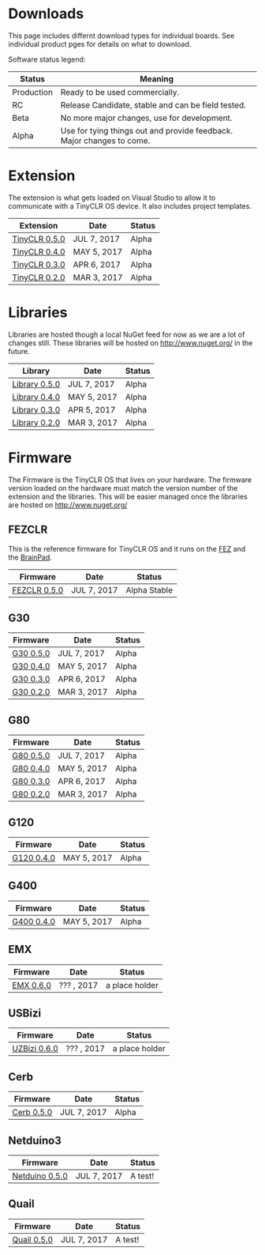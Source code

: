# Downloads
This page includes differnt download types for individual boards. See individual product pges for details on what to download.

Software status legend:

Status | Meaning
--- | ---
Production | Ready to be used commercially.
RC | Release Candidate, stable and can be field tested.
Beta | No more major changes, use for development.
Alpha | Use for tying things out and provide feedback. Major changes to come.

# Extension
The extension is what gets loaded on Visual Studio to allow it to communicate with a TinyCLR OS device. It also includes project templates.

Extension | Date | Status
--- | --- | ---
[TinyCLR 0.5.0](http://files.ghielectronics.com/downloads/TinyCLR/Extension/GHIElectronics.TinyCLR.VisualStudio.0.5.0.vsix) | JUL 7, 2017 | Alpha
[TinyCLR 0.4.0](http://files.ghielectronics.com/downloads/TinyCLR/Extension/GHIElectronics.TinyCLR.VisualStudio.0.4.0.vsix) | MAY 5, 2017 | Alpha
[TinyCLR 0.3.0](http://files.ghielectronics.com/downloads/TinyCLR/Extension/GHIElectronics.TinyCLR.VisualStudio.0.4.0.vsix) | APR 6, 2017 | Alpha
[TinyCLR 0.2.0](http://files.ghielectronics.com/downloads/TinyCLR/Extension/GHIElectronics.TinyCLR.VisualStudio.0.4.0.vsix) | MAR 3, 2017 | Alpha

# Libraries
Libraries are hosted though a local NuGet feed for now as we are a lot of changes still. These libraries will be hosted on http://www.nuget.org/ in the future.

Library | Date | Status
--- | --- | ---
[Library 0.5.0](http://files.ghielectronics.com/downloads/TinyCLR/Libraries/GHIElectronics.TinyCLR.Libraries.0.5.0.zip) | JUL 7, 2017 | Alpha
[Library 0.4.0](http://files.ghielectronics.com/downloads/TinyCLR/Libraries/GHIElectronics.TinyCLR.Libraries.0.4.0.zip) | MAY 5, 2017 | Alpha
[Library 0.3.0](http://files.ghielectronics.com/downloads/TinyCLR/Libraries/GHIElectronics.TinyCLR.Libraries.0.3.0.zip) | APR 5, 2017 | Alpha
[Library 0.2.0](http://files.ghielectronics.com/downloads/TinyCLR/Libraries/GHIElectronics.TinyCLR.Libraries.0.2.0.zip) | MAR 3, 2017 | Alpha

# Firmware
The Firmware is the TinyCLR OS that lives on your hardware. The firmware version loaded on the hardware must match the version number of the extension and the libraries. This will be easier managed once the libraries are hosted on http://www.nuget.org/

## FEZCLR
This is the reference firmware for TinyCLR OS and it runs on the [FEZ](../hardware/products/fez.md) and the [BrainPad](../brainpad/intro.md).

Firmware | Date | Status
--- | --- | ---
[FEZCLR 0.5.0](http://files.ghielectronics.com/downloads/TinyCLR/Firmware/FEZCLR/FEZCLR%20Firmware.0.5.0.glb) | JUL 7, 2017 | Alpha Stable

## G30
Firmware | Date | Status
--- | --- | ---
[G30 0.5.0](http://files.ghielectronics.com/downloads/TinyCLR/Firmware/G30/G30%20Firmware.0.5.0.ghi) | JUL 7, 2017 | Alpha 
[G30 0.4.0](http://files.ghielectronics.com/downloads/TinyCLR/Firmware/G30/G30%20Firmware.0.4.0.ghi) | MAY 5, 2017 | Alpha
[G30 0.3.0](http://files.ghielectronics.com/downloads/TinyCLR/Firmware/G30/G30%20Firmware.0.3.0.ghi) | APR 6, 2017 | Alpha
[G30 0.2.0](http://files.ghielectronics.com/downloads/TinyCLR/Firmware/G30/G30%20Firmware.0.2.0.ghi) | MAR 3, 2017 | Alpha

## G80
Firmware | Date | Status
--- | --- | ---
[G80 0.5.0](http://files.ghielectronics.com/downloads/TinyCLR/Firmware/G80/G80%20Firmware.0.5.0.ghi) | JUL 7, 2017 | Alpha 
[G80 0.4.0](http://files.ghielectronics.com/downloads/TinyCLR/Firmware/G80/G80%20Firmware.0.4.0.ghi) | MAY 5, 2017 | Alpha
[G80 0.3.0](http://files.ghielectronics.com/downloads/TinyCLR/Firmware/G80/G80%20Firmware.0.3.0.ghi) | APR 6, 2017 | Alpha
[G80 0.2.0](http://files.ghielectronics.com/downloads/TinyCLR/Firmware/G80/G80%20Firmware.0.2.0.ghi) | MAR 3, 2017 | Alpha

## G120
Firmware | Date | Status
--- | --- | ---
[G120 0.4.0](http://files.ghielectronics.com/downloads/TinyCLR/Firmware/G120/G120%20Firmware.0.4.0.ghi) | MAY 5, 2017 | Alpha

## G400
Firmware | Date | Status
--- | --- | ---
[G400 0.4.0](http://files.ghielectronics.com/downloads/TinyCLR/Firmware/G400/G400%20Firmware.0.4.0.ghi) | MAY 5, 2017 | Alpha

## EMX
Firmware | Date | Status
--- | --- | ---
[EMX 0.6.0](http://files.ghielectronics.com/downloads/TinyCLR/Firmware/EMX/EMX%20Firmware.0.5.0.glb) | ??? , 2017 | a place holder

## USBizi
Firmware | Date | Status
--- | --- | ---
[UZBizi 0.6.0](http://files.ghielectronics.com/downloads/TinyCLR/Firmware/USBizi/UZBizi%20Firmware.0.6.0.glb) | ??? , 2017 | a place holder

## Cerb
Firmware | Date | Status
--- | --- | ---
[Cerb 0.5.0](http://files.ghielectronics.com/downloads/TinyCLR/Firmware/Cerb/Cerb%20Firmware.0.5.0.glb) | JUL 7, 2017 | Alpha 

## Netduino3
Firmware | Date | Status
--- | --- | ---
[Netduino 0.5.0](http://files.ghielectronics.com/downloads/TinyCLR/Firmware/Netduino/Netduino%20Firmware.0.5.0.hex) | JUL 7, 2017 | A test!

## Quail
Firmware | Date | Status
--- | --- | ---
[Quail 0.5.0](http://files.ghielectronics.com/downloads/TinyCLR/Firmware/Quail/Quail%20Firmware.0.5.0.hex) | JUL 7, 2017 | A test!

